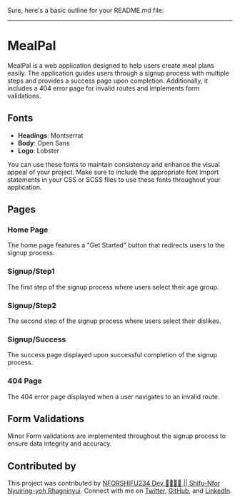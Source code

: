 Sure, here's a basic outline for your README.md file:

---

# MealPal

MealPal is a web application designed to help users create meal plans easily. The application guides users through a signup process with multiple steps and provides a success page upon completion. Additionally, it includes a 404 error page for invalid routes and implements form validations.

## Fonts

- **Headings**: Montserrat
- **Body**: Open Sans
- **Logo**: Lobster

You can use these fonts to maintain consistency and enhance the visual appeal of your project. Make sure to include the appropriate font import statements in your CSS or SCSS files to use these fonts throughout your application.

## Pages

### Home Page

The home page features a "Get Started" button that redirects users to the signup process.

### Signup/Step1

The first step of the signup process where users select their age group.

### Signup/Step2

The second step of the signup process where users select their dislikes.

### Signup/Success

The success page displayed upon successful completion of the signup process.

### 404 Page

The 404 error page displayed when a user navigates to an invalid route.

## Form Validations

Minor Form validations are implemented throughout the signup process to ensure data integrity and accuracy.

## Contributed by

This project was contributed by [NFORSHIFU234 Dev 🖤👨🏾‍💻 || Shifu-Nfor Nyuiring-yoh Rhagninyui](https://github.com/nforshifu234dev). Connect with me on [Twitter](https://x.com/nforshifu234dev), [GitHub](https://github.com/nforshifu234dev), and [LinkedIn](https://www.linkedin.com/in/nforshifu234dev/).
